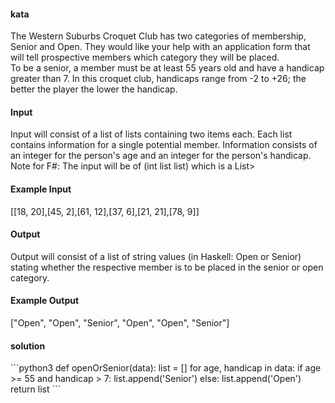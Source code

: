 <h4>kata</h4>
The Western Suburbs Croquet Club has two categories of membership, Senior and Open. They would like your help with an application form that will tell prospective members which category they will be placed.
</br>
To be a senior, a member must be at least 55 years old and have a handicap greater than 7. In this croquet club, handicaps range from -2 to +26; the better the player the lower the handicap.
</br>

<h4>Input</h4>
Input will consist of a list of lists containing two items each. Each list contains information for a single potential member. Information consists of an integer for the person's age and an integer for the person's handicap.
</br>
Note for F#: The input will be of (int list list) which is a List>

<h4>Example Input</h4>
[[18, 20],[45, 2],[61, 12],[37, 6],[21, 21],[78, 9]]
</br>

<h4>Output</h4>
Output will consist of a list of string values (in Haskell: Open or Senior) stating whether the respective member is to be placed in the senior or open category.
</br>

<h4>Example Output</h4>
["Open", "Open", "Senior", "Open", "Open", "Senior"]
</br>

<h4>solution</h4>
```python3
def openOrSenior(data):
    list = []
    for age, handicap in data:
        if age >= 55 and handicap > 7:
            list.append('Senior')
        else: list.append('Open')
    return list
```
</br>

